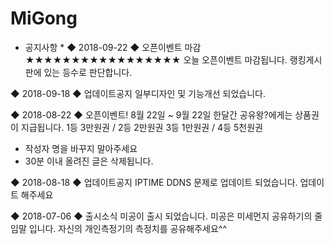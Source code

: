 # MiGong
* 공지사항 *
◆ 2018-09-22 ◆ 오픈이벤트 마감
★★★★★★★★★★★★★★★★★
오늘 오픈이벤트 마감됩니다.
랭킹게시판에 있는 등수로 
판단합니다.

◆ 2018-09-18 ◆ 업데이트공지
일부디자인 및 기능개선 되었습니다.

◆ 2018-08-22 ◆ 오픈이벤트!
8월 22일 ~ 9월 22일 한달간
공유왕?에게는 상품권이 지급됩니다.
1등 3만원권 / 2등 2만원권 
3등 1만원권 / 4등 5천원권
* 작성자 명을 바꾸지 말아주세요
* 30분 이내 올려진 글은 삭제됩니다.

◆ 2018-08-18 ◆ 업데이트공지
IPTIME DDNS 문제로 업데이트
되었습니다.
업데이트 해주세요

◆ 2018-07-06 ◆ 출시소식
미공이 출시 되었습니다.
미공은 미세먼지 공유하기의
줄임말 입니다.
자신의 개인측정기의 측정치를 
공유해주세요^^
